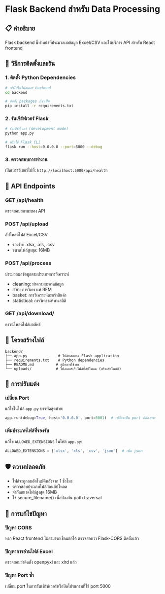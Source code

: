 # Flask Backend สำหรับ Data Processing

## 📋 คำอธิบาย
Flask backend นี้ทำหน้าที่ประมวลผลข้อมูล Excel/CSV และให้บริการ API สำหรับ React frontend

## 🚀 วิธีการติดตั้งและรัน

### 1. ติดตั้ง Python Dependencies
```bash
# เข้าไปในโฟลเดอร์ backend
cd backend

# ติดตั้ง packages ที่จำเป็น
pip install -r requirements.txt
```

### 2. รันเซิร์ฟเวอร์ Flask
```bash
# รันเซิร์ฟเวอร์ (development mode)
python app.py

# หรือใช้ Flask CLI
flask run --host=0.0.0.0 --port=5000 --debug
```

### 3. ตรวจสอบการทำงาน
เปิดเบราว์เซอร์ไปที่: `http://localhost:5000/api/health`

## 📡 API Endpoints

### GET /api/health
ตรวจสอบสถานะของ API

### POST /api/upload
อัปโหลดไฟล์ Excel/CSV
- รองรับ: .xlsx, .xls, .csv
- ขนาดไฟล์สูงสุด: 16MB

### POST /api/process
ประมวลผลข้อมูลตามประเภทการวิเคราะห์
- cleaning: ทำความสะอาดข้อมูล
- rfm: การวิเคราะห์ RFM
- basket: การวิเคราะห์ตะกร้าสินค้า
- statistical: การวิเคราะห์ทางสถิติ

### GET /api/download/<filename>
ดาวน์โหลดไฟล์ผลลัพธ์

## 📁 โครงสร้างไฟล์
```
backend/
├── app.py              # ไฟล์หลักของ Flask application
├── requirements.txt    # Python dependencies
├── README.md          # คู่มือการใช้งาน
└── uploads/           # โฟลเดอร์เก็บไฟล์ที่อัปโหลด (สร้างอัตโนมัติ)
```

## 🔧 การปรับแต่ง

### เปลี่ยน Port
แก้ไขในไฟล์ `app.py` บรรทัดสุดท้าย:
```python
app.run(debug=True, host='0.0.0.0', port=5001)  # เปลี่ยนเป็น port ที่ต้องการ
```

### เพิ่มประเภทไฟล์ที่รองรับ
แก้ไข `ALLOWED_EXTENSIONS` ในไฟล์ `app.py`:
```python
ALLOWED_EXTENSIONS = {'xlsx', 'xls', 'csv', 'json'}  # เพิ่ม json
```

## 🛡️ ความปลอดภัย
- ไฟล์จะถูกลบอัตโนมัติหลังจาก 1 ชั่วโมง
- ตรวจสอบประเภทไฟล์ก่อนอัปโหลด
- จำกัดขนาดไฟล์สูงสุด 16MB
- ใช้ secure_filename() เพื่อป้องกัน path traversal

## 🐛 การแก้ไขปัญหา

### ปัญหา CORS
หาก React frontend ไม่สามารถเชื่อมต่อได้ ตรวจสอบว่า Flask-CORS ติดตั้งแล้ว

### ปัญหาการอ่านไฟล์ Excel
ตรวจสอบว่าติดตั้ง openpyxl และ xlrd แล้ว

### ปัญหา Port ซ้ำ
เปลี่ยน port ในการรันเซิร์ฟเวอร์หรือปิดโปรแกรมที่ใช้ port 5000